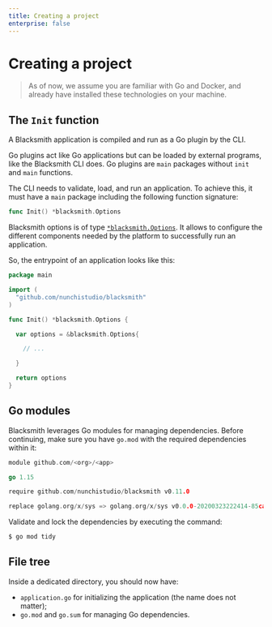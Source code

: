 ```yaml
---
title: Creating a project
enterprise: false
---
```


# Creating a project

> As of now, we assume you are familiar with Go and Docker, and already have
  installed these technologies on your machine.

## The `Init` function

A Blacksmith application is compiled and run as a Go plugin by the CLI.

Go plugins act like Go applications but can be loaded by external programs, like
the Blacksmith CLI does. Go plugins are `main` packages without `init` and
`main` functions.

The CLI needs to validate, load, and run an application. To achieve this, it must
have a `main` package including the following function signature:
```go
func Init() *blacksmith.Options
```

Blacksmith options is of type
[`*blacksmith.Options`](https://pkg.go.dev/github.com/nunchistudio/blacksmith?tab=doc#Options).
It allows to configure the different components needed by the platform to successfully
run an application.

So, the entrypoint of an application looks like this:
```go
package main

import (
  "github.com/nunchistudio/blacksmith"
)

func Init() *blacksmith.Options {

  var options = &blacksmith.Options{

    // ...

  }

  return options
}
```

## Go modules

Blacksmith leverages Go modules for managing dependencies. Before continuing, make
sure you have `go.mod` with the required dependencies within it:
```go
module github.com/<org>/<app>

go 1.15

require github.com/nunchistudio/blacksmith v0.11.0

replace golang.org/x/sys => golang.org/x/sys v0.0.0-20200323222414-85ca7c5b95cd
```

Validate and lock the dependencies by executing the command:
```bash
$ go mod tidy
```

## File tree

Inside a dedicated directory, you should now have:
- `application.go` for initializing the application (the name does not matter);
- `go.mod` and `go.sum` for managing Go dependencies.
